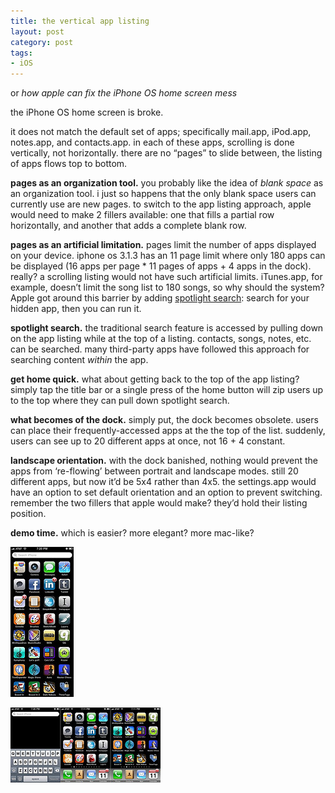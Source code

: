 ```yaml
---
title: the vertical app listing
layout: post
category: post
tags:
- iOS
---
```


or *how apple can fix the iPhone OS home screen mess*

the iPhone OS home screen is broke.

it does not match the default set of apps; specifically mail.app, iPod.app, notes.app, and contacts.app. in each of these apps, scrolling is done vertically, not horizontally. there are no “pages” to slide between, the listing of apps flows top to bottom.

<!--more-->

**pages as an organization tool.** you probably like the idea of *blank space* as an organization tool. i just so happens that the only blank space users can currently use are new pages. to switch to the app listing approach, apple would need to make 2 fillers available: one that fills a partial row horizontally, and another that adds a complete blank row.

**pages as an artificial limitation.** pages limit the number of apps displayed on your device. iphone os 3.1.3 has an 11 page limit where only 180 apps can be displayed (16 apps per page * 11 pages of apps + 4 apps in the dock). really? a scrolling listing would not have such artificial limits. iTunes.app, for example, doesn’t limit the song list to 180 songs, so why should the system? Apple got around this barrier by adding [spotlight search](http://www.apple.com/iphone/iphone-3gs/search.html): search for your hidden app, then you can run it.

**spotlight search.** the traditional search feature is accessed by pulling down on the app listing while at the top of a listing. contacts, songs, notes, etc. can be searched. many third-party apps have followed this approach for searching content *within* the app.

**get home quick.** what about getting back to the top of the app listing? simply tap the title bar or a single press of the home button will zip users up to the top where they can pull down spotlight search.

**what becomes of the dock.** simply put, the dock becomes obsolete. users can place their frequently-accessed apps at the the top of the list. suddenly, users can see up to 20 different apps at once, not 16 + 4 constant.

**landscape orientation.** with the dock banished, nothing would prevent the apps from ‘re-flowing’ between portrait and landscape modes. still 20 different apps, but now it’d be 5x4 rather than 4x5. the settings.app would have an option to set default orientation and an option to prevent switching. remember the two fillers that apple would make? they’d hold their listing position.

**demo time.** which is easier? more elegant? more mac-like?



![vertical listing](/assets/img/2010-02-15-vertical.jpg)

![horizontal pages](/assets/img/2010-02-15-horizontal.jpg)

